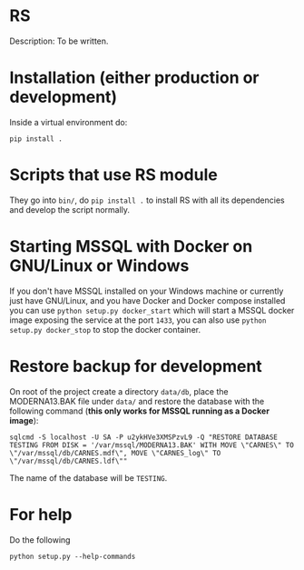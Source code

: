 # RS

Description: To be written.

# Installation (either production or development)

Inside a virtual environment do:

```
pip install .
```

# Scripts that use RS module

They go into `bin/`, do `pip install .` to install RS with all its dependencies and develop the script normally.

# Starting MSSQL with Docker on GNU/Linux or Windows

If you don't have MSSQL installed on your Windows machine or currently just have GNU/Linux, and you have Docker and Docker compose installed you can use `python setup.py docker_start` which will start a MSSQL docker image exposing the service at the port `1433`, you can also use `python setup.py docker_stop` to stop the docker container.


# Restore backup for development

On root of the project create a directory `data/db`, place the MODERNA13.BAK file under `data/` and restore the database with the following command (**this only works for MSSQL running as a Docker image**):

```
sqlcmd -S localhost -U SA -P u2ykHVe3XMSPzvL9 -Q "RESTORE DATABASE TESTING FROM DISK = '/var/mssql/MODERNA13.BAK' WITH MOVE \"CARNES\" TO \"/var/mssql/db/CARNES.mdf\", MOVE \"CARNES_log\" TO \"/var/mssql/db/CARNES.ldf\""
```

The name of the database will be `TESTING`.

# For help

Do the following

```
python setup.py --help-commands
```
